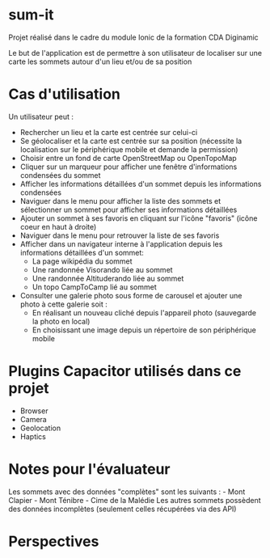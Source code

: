 # sum-it
Projet réalisé dans le cadre du module Ionic de la formation CDA Diginamic

Le but de l'application est de permettre à son utilisateur de localiser sur une carte les sommets autour d'un lieu et/ou de sa position
# Cas d'utilisation
Un utilisateur peut :
 - Rechercher un lieu et la carte est centrée sur celui-ci
 - Se géolocaliser et la carte est centrée sur sa position (nécessite la localisation sur le périphérique mobile et demande la permission)
 - Choisir entre un fond de carte OpenStreetMap ou OpenTopoMap
 - Cliquer sur un marqueur pour afficher une fenêtre d'informations condensées du sommet
 - Afficher les informations détaillées d'un sommet depuis les informations condensées
 - Naviguer dans le menu pour afficher la liste des sommets et sélectionner un sommet pour afficher ses informations détaillées
 - Ajouter un sommet à ses favoris en cliquant sur l'icône "favoris" (icône coeur en haut à droite)
 - Naviguer dans le menu pour retrouver la liste de ses favoris
 - Afficher dans un navigateur interne à l'application depuis les informations détaillées d'un sommet:
    - La page wikipédia du sommet
    - Une randonnée Visorando liée au sommet
    - Une randonnée Altituderando liée au sommet
    - Un topo CampToCamp lié au sommet
 - Consulter une galerie photo sous forme de carousel et ajouter une photo à cette galerie soit :
    - En réalisant un nouveau cliché depuis l'appareil photo (sauvegarde la photo en local)
    - En choisissant une image depuis un répertoire de son périphérique mobile

# Plugins Capacitor utilisés dans ce projet
- Browser 
- Camera
- Geolocation
- Haptics

# Notes pour l'évaluateur
Les sommets avec des données "complètes" sont les suivants :
    - Mont Clapier
    - Mont Ténibre
    - Cime de la Malédie
Les autres sommets possèdent des données incomplètes (seulement celles récupérées via des API)

# Perspectives
